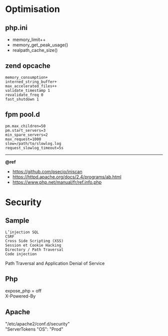 # Optimisation

php.ini
---
- memory_limit++
- memory_get_peak_usage()
- realpath_cache_size()

zend opcache
---
    memory_consumption+
    interned_string_buffer+
    max_accelerated_files++
    validate_timestamp 1
    revalidate_freq 0
    fast_shutdown 1


fpm pool.d
---
    pm.max_children=50
    pm.start_servers=3
    min_spare_servers=2
    max_request=1000
    slow=/path/to/slowlog.log
    request_slowlog_timeout=5s

---
**@ref** 
- https://github.com/psecio/iniscan
- https://httpd.apache.org/docs/2.4/programs/ab.html
- https://www.php.net/manual/fr/ref.info.php


# Security

Sample
---
    L’injection SQL
    CSRF
    Cross Side Scripting (XSS)
    Session et Cookie Hacking
    Directory / Path Traversal
    Code injection
Path Traversal and Application Denial of Service

Php
---
expose_php = off  
X-Powered-By

Apache
---
"/etc/apache2/conf.d/security"  
"ServerTokens "OS": "Prod"
